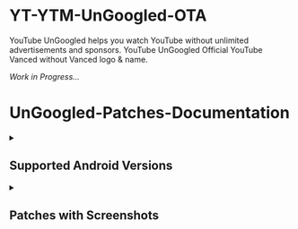 # YT-YTM-UnGoogled-OTA
YouTube UnGoogled helps you watch YouTube without  unlimited advertisements and sponsors. YouTube UnGoogled Official YouTube Vanced without Vanced logo &amp; name.

_Work in Progress..._

# UnGoogled-Patches-Documentation

<details><summary>

## Supported Android Versions
</summary>

***Recommended android versions to installation for best compatibilty with ungoogled patches.***

<details><summary>

#### YouTube UnGoogled - Android Versions
</summary>

```
Android 5
```
```
Android 6
```
```
Android 7
```
```
Android 8
```
```
Android 9
```
```
Android 10
```
```
Android 11
```
```
Android 12
```
```
Android 13
```
```
Android 14
```
```
Android 15
```

</details>

<details><summary>
  
#### YT Music UnGoogled - Android Versions
</summary>

```
Android 5
```
```
Android 6
```
```
Android 7
```
```
Android 8
```
```
Android 9
```
```
Android 10
```
```
Android 11
```
```
Android 12
```
```
Android 13
```
```
Android 14
```
```
Android 15
```
</details></details>

<details><summary>

## Patches with Screenshots
</summary>

***List of ungoogled patches with screenshots. You may need to scroll to view the complete table.***

<details><summary>

#### YouTube UnGoogled
</summary>

| Patch | Description | Related Screenshots |
|:--------:|:--------------:|:-----------------:|
| `Add splash animation` | Adds old style splash animation. | [Screenshots](https://imgur.com/a/Ls6167p) |
| `Alternative thumbnails` | Adds options to replace video thumbnails using the DeArrow API or image captures from the video. | [Screenshots](https://imgur.com/a/facqljP) |
| `Ambient mode switch` | Adds an option to bypass the restrictions of ambient mode or disable it completely. | [Screenshots](https://imgur.com/a/qjNlGP3) |
| `Append time stamps information` | Adds an option to add the current video quality or playback speed in brackets next to the current time. | [Screenshots](https://imgur.com/a/QZoeBfT) |
| `Change player flyout panel toggles` | Adds an option to use text toggles instead of switch toggles within the additional settings menu. | [Screenshots](https://imgur.com/a/bTDUD4p) |
| `Change start page` | Adds an option to set which page the app opens in instead of the homepage. | [Screenshots](https://imgur.com/a/Xxeq0XD) |
| `Custom branding icon YouTube` | Change the YouTube launcher icon to the icon specified in options.json. | [Screenshots](https://imgur.com/a/J2RcciT) |
| `Custom branding name YouTube` | Rename the YouTube app to the name specified in options.json. | [Screenshots](https://imgur.com/a/uYAWf65) |
| `Custom double tap length` | Add custom 'double-tap to seek' values that are specified in the options.json. | [Screenshots](https://imgur.com/a/S1fyX9A) |
| `Custom package name` | Changes the package name for the non-root build to the name specified in options.json. | [Screenshots](https://imgur.com/a/DY0EMNI) |
| `Custom playback speed` | Adds options to customize available playback speeds. | [Screenshots](https://imgur.com/a/7dE1QiH) |
| `Custom player overlay opacity` | Adds an option to change the opacity of the video player background when player controls are visible. | [Screenshots](https://imgur.com/a/XMEbK6f) |
| `Custom seekbar color` | Adds an option to customize seekbar colors in video players and video thumbnails. | [Screenshots](https://imgur.com/a/wUBZNdH) |
| `Default playback speed` | Adds an option to set the default playback speed. | [Screenshots](https://imgur.com/a/x1YmkfG) |
| `Default video quality` | Adds an option to set the default video quality. | [Screenshots](https://imgur.com/a/hqY3SiN) |
| `Disable HDR video` | Adds options to disable HDR video. | [Screenshots](https://imgur.com/a/pbVp2g3) |
| `Disable QUIC protocol` | Adds an option to disable CronetEngine's QUIC protocol. | [Screenshots](https://imgur.com/a/CPNzSFq) |
| `Disable auto captions` | Adds an option to disable captions from being automatically enabled. | [Screenshots](https://imgur.com/a/rYqTjk1) |
| `Disable haptic feedback` | Adds an option to disable haptic feedback when swiping the video player. | [Screenshots](https://imgur.com/a/c0og6Ay) |
| `Disable landscape mode` | Adds an option to disable landscape mode when entering fullscreen. | [Screenshots](https://imgur.com/a/tJiXrmf) |
| `Disable pip notification` | Disable pip notification when you first launch pip mode. | [Screenshots](https://imgur.com/a/ZEPIdOW) |
| `Disable shorts on startup` | Adds an option to disable the Shorts player from resuming on app startup when Shorts were last being watched. | [Screenshots](https://imgur.com/a/GmsP5oK) |
| `Disable speed overlay` | Adds an option to disable 'Play at 2x speed' when pressing and holding in the video player. | [Screenshots](https://imgur.com/a/7eoHOSE) |
| `Disable update screen` | Adds an option to disable the "Update your app" screen that appears when using an outdated client. | [Screenshots](https://imgur.com/a/KXjAhrl) |
| `Enable bottom player gestures` | Adds an option to enter fullscreen when swiping down below the video player. | [Screenshots](https://imgur.com/a/3HDgrDg) |
| `Enable compact controls overlay` | Adds an option to make the fullscreen controls compact. | [Screenshots](https://imgur.com/a/gVc4uMQ) |
| `Enable debug logging` | Adds an option to enable debug logging. | [Screenshots](https://imgur.com/a/7mNOSsa) |
| `Enable external browser` | Adds an option to always open links in your browser instead of in the in-app-browser. | [Screenshots](https://imgur.com/a/Nm2mvzd) |
| `Enable gradient loading screen` | Adds an option to enable gradient loading screen. | [Screenshots](https://imgur.com/a/x9DTOAZ) |
| `Enable language switch` | Adds an option to enable or disable language switching toggle. | [Screenshots](https://imgur.com/a/ERg1coh) |
| `Enable minimized playback` | Enables minimized and background playback. | [Screenshots](https://imgur.com/a/ET3HcEx) |
| `Enable new splash animation` | Adds an option to enable a new type of splash animation. | [Screenshots](https://imgur.com/a/dtLaOYP) |
| `Enable new thumbnail preview` | Adds an option to enables the new seekbar thumbnails preview. | [Screenshots](https://imgur.com/a/lv2AxVP) |
| `Enable old quality layout` | Adds an option to restore the old video quality menu with specific video resolution options. | [Screenshots](https://imgur.com/a/v7HyezL) |
| `Enable open links directly` | Adds an option to skip over redirection URLs in external links. | [Screenshots](https://imgur.com/a/lMJqViC) |
| `Enable seekbar tapping` | Adds an option to enable tap-to-seek on the seekbar of the video player. | [Screenshots](https://imgur.com/a/PtA0tb3) |
| `Enable song search` | Adds an option to enable song search in the voice search screen. | [Screenshots](https://imgur.com/a/Ccnfbkh) |
| `Enable tablet mini player` | Adds an option to enable the tablet mini player layout. | [Screenshots](https://imgur.com/a/mLjsifI) |
| `Enable tablet navigation bar` | Adds an option to enable the tablet navigation bar. | [Screenshots](https://imgur.com/a/KUi3w7f) |
| `Enable wide search bar` | Adds an option to replace the search icon with a wide search bar. This will hide the YouTube logo when active. | [Screenshots](https://imgur.com/a/wG3Mx3S) |
| `Force fullscreen` | Adds an option to forcefully open videos in fullscreen. | [Screenshots](https://imgur.com/a/Pk9C0Ta) |
| `Force opus codec` | Adds an option to force the opus audio codec instead of the mp4a audio codec. | [Screenshots](https://imgur.com/a/coCGCKS) |
| `Force video codec` | Adds an option to force the video codec. | [Screenshots](https://imgur.com/a/aW2QPKG) |
| `Hide account menu` | Adds the ability to hide account menu elements using a custom filter in the account menu and You tab. | [Screenshots](https://imgur.com/a/MCvbnQu) |
| `Hide animated button background` | Hides the background of the pause and play animated buttons in the Shorts player. | [Screenshots](https://imgur.com/a/iqmYlgS) |
| `Hide auto player popup panels` | Adds an option to hide panels (such as live chat) from opening automatically. | [Screenshots](https://imgur.com/a/R3BHdAn) |
| `Hide autoplay button` | Adds an option to hide the autoplay button in the video player. | [Screenshots](https://imgur.com/a/9S3NUVx) |
| `Hide autoplay preview` | Adds an option to hide the autoplay preview container when in fullscreen. | [Screenshots](https://imgur.com/a/OhxdFY9) |
| `Hide button container` | Adds options to hide action buttons below the video player. | [Screenshots](https://imgur.com/a/pB2DkdJ) |
| `Hide captions button` | Adds an option to hide the captions button in the video player. | [Screenshots](https://imgur.com/a/iKc0ARk) |
| `Hide cast button` | Adds an option to hide the cast button. | [Screenshots](https://imgur.com/a/WNwI6Ve) |
| `Hide category bar` | Adds an option to hide the category bar in feeds. | [Screenshots](https://imgur.com/a/P7H2Edn) |
| `Hide channel avatar section` | Adds an option to hide the channel avatar section of the subscription feed. | [Screenshots](https://imgur.com/a/e0bU6sz) |
| `Hide channel profile components` | Adds an option to hide channel profile components. | [Screenshots](https://imgur.com/a/VHnjlYL) |
| `Hide channel watermark` | Adds an option to hide creator's watermarks in the video player. | [Screenshots](https://imgur.com/a/Hlj6967) |
| `Hide collapse button` | Adds an option to hide the collapse button in the video player. | [Screenshots](https://imgur.com/a/bI1Fuoh) |
| `Hide comment component` | Adds options to hide components related to comments. | [Screenshots](https://imgur.com/a/hTXpbSV) |
| `Hide crowdfunding box` | Adds an option to hide the crowdfunding box between the player and video description. | [Screenshots](https://imgur.com/a/WJlGhpq) |
| `Hide description components` | Adds an option to hide description components. | [Screenshots](https://imgur.com/a/xhIJoD6) |
| `Hide double tap overlay filter` | Hides the double tap dark filter layer. | [Screenshots](https://imgur.com/a/ualcmms) |
| `Hide end screen cards` | Adds an option to hide suggested video cards at the end of the video in the video player. | [Screenshots](https://imgur.com/a/50psTcB) |
| `Hide end screen overlay` | Adds an option to hide the overlay in fullscreen when swiping up and at the end of videos. | [Screenshots](https://imgur.com/a/t8x32O6) |
| `Hide feed flyout panel` | Adds the ability to hide feed flyout panel components using a custom filter. | [Screenshots](https://imgur.com/a/nf1UPHc) |
| `Hide filmstrip overlay` | Adds an option to hide filmstrip overlay in the video player. | [Screenshots](https://imgur.com/a/0f2sH10) |
| `Hide floating microphone` | Adds an option to hide the floating microphone button when searching. | [Screenshots](https://imgur.com/a/PX54fRG) |
| `Hide fullscreen panels` | Adds an option to hide panels such as live chat when in fullscreen. | [Screenshots](https://imgur.com/a/5e2Lxrx) |
| `Hide general ads` | Adds options to hide general ads. | [Screenshots](https://imgur.com/a/UfuiO7s) |
| `Hide handle` | Adds options to hide the handle in the account switcher and You tab. | [Screenshots](https://imgur.com/a/MfWO2Rr) |
| `Hide info cards` | Adds an option to hide info-cards in the video player. | [Screenshots](https://imgur.com/a/yKKXVDP) |
| `Hide latest videos button` | Adds options to hide latest videos button in home feed. | [Screenshots](https://imgur.com/a/P9uQry5) |
| `Hide layout components` | Adds options to hide general layout components. | [Screenshots](https://imgur.com/a/5BP009b) |
| `Hide load more button` | Adds an option to hide the button under videos that loads similar videos. | [Screenshots](https://imgur.com/a/jihDei9) |
| `Hide mix playlists` | Adds an option to hide mix playlists in feed. | [Screenshots](https://imgur.com/a/hzpefwO) |
| `Hide music button` | Adds an option to hide the YouTube Music button in the video player. | [Screenshots](https://imgur.com/a/KYu3bMj) |
| `Hide navigation buttons` | Adds options to hide and change navigation buttons (such as the Shorts button). | [Screenshots](https://imgur.com/a/TEHIhKt) |
| `Hide navigation label` | Adds an option to hide navigation bar labels. | [Screenshots](https://imgur.com/a/TzHnK8l) |
| `Hide player button background` | Hides the dark background surrounding the video player controls. | [Screenshots](https://imgur.com/a/7l2ExDA) |
| `Hide player flyout panel` | Adds options to hide player flyout panel components. | [Screenshots](https://imgur.com/a/ZYc7wRe) |
| `Hide previous next button` | Adds an option to hide the previous and next buttons in the video player. | [Screenshots](https://imgur.com/a/WNp9p4t) |
| `Hide search term thumbnail` | Adds an option to hide thumbnails in the search term history. | [Screenshots](https://imgur.com/a/YqIV8Cj) |
| `Hide seek message` | Adds an option to hide the 'Slide left or right to seek' or 'Release to cancel' message container in the video player. | [Screenshots](https://imgur.com/a/rQyBYg5) |
| `Hide seekbar` | Adds an option to hide the seekbar in video player and video thumbnails. | [Screenshots](https://imgur.com/a/qkVEocI) |
| `Hide shorts components` | Adds options to hide components related to YouTube Shorts. | [Screenshots](https://imgur.com/a/qbJO6yf) |
| `Hide snack bar` | Adds an option to hide the snack bar action popup. | [Screenshots](https://imgur.com/a/VBkD9LN) |
| `Hide suggested actions` | Adds an option to hide the suggested actions bar inside the player. | [Screenshots](https://imgur.com/a/CQ1gJS7) |
| `Hide suggested video overlay` | Adds an option to hide the suggested video overlay at the end of videos. | [Screenshots](https://imgur.com/a/o6iF7zy) |
| `Hide suggestions shelf` | Adds an option to hide the suggestions shelf in feed. | [Screenshots](https://imgur.com/a/mPOKZru) |
| `Hide time stamp` | Adds an option to hide the timestamp in the bottom left of the video player. | [Screenshots](https://imgur.com/a/9TxGuEE) |
| `Hide toolbar button` | Adds an option to hide the button in the toolbar. | [Screenshots](https://imgur.com/a/MCjVcpl) |
| `Hide tooltip content` | Hides the tooltip box that appears on first install. | [Screenshots](https://imgur.com/a/OAZ30Z5) |
| `Hide trending searches` | Adds an option to hide trending searches in the search bar. | [Screenshots](https://imgur.com/a/1VjVi3A) |
| `Hide video ads` | Adds an option to hide ads in the video player. | [Screenshots](https://imgur.com/a/Shr7JuB) |
| `Hide voice search button` | Hide voice search button in search bar. | [Screenshots](https://imgur.com/a/mPu54P0) |
| `Keep landscape mode` | Adds an option to keep landscape mode when turning the screen off and on in fullscreen. | [Screenshots](https://imgur.com/a/Y3Yj7dR) |
| `Layout switch` | Adds an option to trick dpi to use tablet or phone layout. | [Screenshots](https://imgur.com/a/16YQCJj) |
| `MaterialYou` | Enables MaterialYou theme for Android 12+. | [Screenshots](https://imgur.com/a/CzspOyn) |
| `MicroG support` | Allows ReVanced Extended to run without root and under a different package name with MicroG. | [Screenshots](https://imgur.com/a/HDh7OiC) |
| `Overlay buttons` | Adds an option to display overlay buttons in the video player. | [Screenshots](https://imgur.com/a/U6JexYB) |
| `Premium heading` | Show or hide the premium heading. | [Screenshots](https://imgur.com/a/8mqIHQ3) |
| `Quick actions components` | Adds options to hide and customize components below the seekbar in fullscreen. | [Screenshots](https://imgur.com/a/PADAsaL) |
| `Remove viewer discretion dialog` | Adds an option to remove the dialog that appears when opening a video that has been age-restricted by accepting it automatically. This does not bypass the age restriction. | [Screenshots](https://imgur.com/a/5Grvl0t) |
| `Return YouTube Dislike` | Shows the dislike count of videos using the Return YouTube Dislike API. | [Screenshots](https://imgur.com/a/mWj0eoj) |
| `Sanitize sharing links` | Adds an option to remove tracking query parameters from URLs when sharing links. | [Screenshots](https://imgur.com/a/mzdDNXD) |
| `Settings` | Applies mandatory patches to implement ReVanced Extended settings into the application. | [Screenshots](https://imgur.com/a/qZJN1p0) |
| `Shorts outline button` | Apply the outline icon to the action button of the Shorts player. | [Screenshots](https://imgur.com/a/VXJvZoM) |
| `SponsorBlock` | Integrates SponsorBlock which allows skipping video segments such as sponsored content. | [Screenshots](https://imgur.com/a/N7Z0CjM) |
| `Spoof app version` | Adds options to spoof the YouTube client version. This can be used to restore old UI elements and features. | [Screenshots](https://imgur.com/a/x5E6fF0) |
| `Spoof device dimensions` | Adds an option to spoof the device dimensions which unlocks higher video qualities if they aren't available on the device. | [Screenshots](https://imgur.com/a/JqLAN0f) |
| `Spoof player parameters` | Adds options to spoof player parameters to prevent playback issues. | [Screenshots](https://imgur.com/a/PykVGQ0) |
| `Swipe controls` | Adds options to enable and configure volume and brightness swipe controls. | [Screenshots](https://imgur.com/a/76uY3A9) |
| `Theme` | Change the app's theme to the values specified in options.json. | [Screenshots](https://imgur.com/a/4gsDQJS) |
| `Translations` | Add Crowdin translations for YouTube. | [Screenshots](https://imgur.com/a/S3dMP75) |
</details>

<details><summary>

#### YouTube Music UnGoogled
</summary>

| Patch | Description | Related Screenshots |
|:--------:|:--------------:|:-----------------:|
| `Amoled` | Applies a pure black theme to some components. | [Screenshots](https://imgur.com/a/PXnpWqK) |
| `Background play` | Enables playing music in the background. | [Screenshots](https://imgur.com/a/gZki03j) |
| `Bitrate default value` | Sets the audio quality to "Always High" when you first install the app. | [Screenshots](https://imgur.com/a/sL2k1m4) |
| `Certificate spoof` | Enables YouTube Music to work with Android Auto by spoofing the YouTube Music certificate. | [Screenshots](https://imgur.com/a/wYqUq6J) |
| `Change start page` | Adds an option to set which page the app opens in instead of the homepage. | [Screenshots](https://imgur.com/a/Xxeq0XD) |
| `Custom branding icon YouTube Music` | Changes the YouTube Music app icon to the icon specified in options.json. | [Screenshots](https://imgur.com/a/IvTQ5t4) |
| `Custom branding name YouTube Music` | Renames the YouTube Music app to the name specified in options.json. | [Screenshots](https://imgur.com/a/ExSTD82) |
| `Custom package name` | Changes the package name for the non-root build of YouTube and YouTube Music to the name specified in options.json. | [Screenshots](https://imgur.com/a/99sBIlq) |
| `Custom playback speed` | Adds an option to customize available playback speeds. | [Screenshots](https://imgur.com/a/a5xeckD) |
| `Disable auto captions` | Adds an option to disable captions from being automatically enabled. | [Screenshots](https://imgur.com/a/4PKAy9o) |
| `Disable overlay filter` | Removes the dark overlay when comment, share, save to playlist, and flyout panels are open. | [Screenshots](https://imgur.com/a/hcXHbQy) |
| `Enable black navigation bar` | Adds an option to set the navigation bar color to black. | [Screenshots](https://imgur.com/a/UK1YGZP) |
| `Enable color match player` | Adds an option to match the color of the miniplayer to the fullscreen player. Deprecated on YT Music 6.34.51+. | [Screenshots](https://imgur.com/a/F5mib6W) |
| `Enable compact dialog` | Adds an option to enable the compact flyout menu on phones. | [Screenshots](https://imgur.com/a/NstyglG) |
| `Enable custom filter` | Adds a custom filter which can be used to hide layout components. | [Screenshots](https://imgur.com/a/U308EWB) |
| `Enable debug logging` | Adds an option to enable debug logging. | [Screenshots](https://imgur.com/a/sqPwaM7) |
| `Enable force minimized player` | Adds an option to keep the miniplayer minimized even when another track is played. | [Screenshots](https://imgur.com/a/lqAV44p) |
| `Enable landscape mode` | Adds an option to enable landscape mode when rotating the screen on phones. | [Screenshots](https://imgur.com/a/1ZUpMZg) |
| `Enable minimized playback` | Enables playback in miniplayer for Kids music. | [Screenshots](https://imgur.com/a/6uOVWJp) |
| `Enable old player background` | Adds an option to return the player background to the old style. Deprecated on YT Music 6.34.51+. | [Screenshots](https://imgur.com/a/mCrcA34) |
| `Enable old player layout` | Adds an option to return the player layout to the old style. Deprecated on YT Music 6.31.55+. | [Screenshots](https://imgur.com/a/ClSxlkq) |
| `Enable old style library shelf` | Adds an option to return the library tab to the old style. | [Screenshots](https://imgur.com/a/Yt24FKq) |
| `Enable old style miniplayer` | Adds an option to return the miniplayer to the old style. | [Screenshots](https://imgur.com/a/jH46Cvo) |
| `Enable opus codec` | Adds an option use the opus audio codec instead of the mp4a audio codec. | [Screenshots](https://imgur.com/a/uRdhxbI) |
| `Enable playback speed` | Adds an option to add a playback speed button to the flyout panel. | [Screenshots](https://imgur.com/a/OcnROfW) |
| `Enable zen mode` | Adds an option to change the player background to light grey to reduce eye strain. Deprecated on YT Music 6.34.51+. | [Screenshots](https://imgur.com/a/KX7jYRi) |
| `Exclusive audio playback` | Unlocks the option to play music without video. | [Screenshots](https://imgur.com/a/WdZHw3M) |
| `Hide account menu` | Adds the ability to hide account menu elements using a custom filter. | [Screenshots](https://imgur.com/a/cGwYIYB) |
| `Hide action bar component` | Adds options to hide action bar components and replace the offline download button with an external download button. | [Screenshots](https://imgur.com/a/zzoDqcJ) |
| `Hide button shelf` | Adds an option to hide the button shelf from the homepage and explore tab. | [Screenshots](https://imgur.com/a/h0408Yl) |
| `Hide carousel shelf` | Adds an option to hide the carousel shelf from the homepage and explore tab. | [Screenshots](https://imgur.com/a/RkAIZkF) |
| `Hide cast button` | Adds an option to hide the cast button. | [Screenshots](https://imgur.com/a/NRNKGQG) |
| `Hide category bar` | Adds an option to hide the category bar. | [Screenshots](https://imgur.com/a/dCWHZmu) |
| `Hide channel guidelines` | Adds an option to hide the channel guidelines at the top of the comments section. | [Screenshots](https://imgur.com/a/EEs5Mw7) |
| `Hide double tap overlay filter` | Removes the dark overlay when double-tapping to seek. | [Screenshots](https://imgur.com/a/x4Wy1P5) |
| `Hide emoji picker and time stamp` | Adds an option to hide the emoji picker and time stamp when typing comments. | [Screenshots](https://imgur.com/a/1K2OF8S) |
| `Hide flyout panel` | Adds options to hide flyout panel components. | [Screenshots](https://imgur.com/a/Sh2m1o4) |
| `Hide fullscreen share button` | Adds an option to hide the share button in the fullscreen player. | [Screenshots](https://imgur.com/a/fUSE3az) |
| `Hide general ads` | Adds options to hide general ads. | [Screenshots](https://imgur.com/a/HCIlRvI) |
| `Hide get premium` | Hides the "Get Music Premium" label from the account menu and settings. | [Screenshots](https://imgur.com/a/xUfdCHx) |
| `Hide handle` | Adds an option to hide the handle in the account menu. | [Screenshots](https://imgur.com/a/1pWTF1I) |
| `Hide history button` | Adds an option to hide the history button in the toolbar. | [Screenshots](https://imgur.com/a/Vjg7zO9) |
| `Hide navigation bar component` | Adds options to hide navigation bar components. | [Screenshots](https://imgur.com/a/yAbWEZn) |
| `Hide new playlist button` | Adds an option to hide the "New playlist" button in the library. | [Screenshots](https://imgur.com/a/RaANMid) |
| `Hide player overlay filter` | Removes the dark overlay when single-tapping player. | [Screenshots](https://imgur.com/a/EUllPdI) |
| `Hide playlist card` | Adds an option to hide the playlist card from the homepage. | [Screenshots](https://imgur.com/a/W6pxiuQ) |
| `Hide taste builder` | Hides the "Tell us which artists you like" card from the homepage. | [Screenshots](https://imgur.com/a/vLXUsph) |
| `Hide terms container` | Adds an option to hide the terms of service container in the account menu. | [Screenshots](https://imgur.com/a/t1AdWgr) |
| `Hide tooltip content` | Hides the tooltip box that appears when opening the app for the first time. | [Screenshots](https://imgur.com/a/QEnPT4w) |
| `Hide voice search button` | Hides the voice search button in the search bar. | [Screenshots](https://imgur.com/a/Q2k01ZW) |
| `MicroG support` | Allows YouTube Music to run without root and under a different package name with MicroG. | [Screenshots](https://imgur.com/a/HDh7OiC) |
| `Remember playback speed` | Adds an option to remember the last playback speed selected. | [Screenshots](https://imgur.com/a/gB7ItMO) |
| `Remember repeat state` | Adds an option to remember the state of the repeat toggle. | [Screenshots](https://imgur.com/a/94ODu8x) |
| `Remember shuffle state` | Adds an option to remember the state of the shuffle toggle. | [Screenshots](https://imgur.com/a/iAFCcSU) |
| `Remember video quality` | Adds an option to remember the last video quality selected. | [Screenshots](https://imgur.com/a/olwfVCf) |
| `Remove viewer discretion dialog` | Adds an option to remove the dialog that appears when opening a video that has been age-restricted by accepting it automatically. This does not bypass the age restriction. | [Screenshots](https://imgur.com/a/II6pHxE) |
| `Replace cast button` | Adds an option to replace the cast button in the player with the "Open music" button. | [Screenshots](https://imgur.com/a/O1cL4lb) |
| `Replace dismiss queue` | Adds an option to replace "Dismiss queue" with "Watch on YouTube" in the flyout menu. | [Screenshots](https://imgur.com/a/rF6bOcF) |
| `Return YouTube Dislike` | Adds an option to show the dislike count of songs using the Return YouTube Dislike API. | [Screenshots](https://imgur.com/a/MP5dNyn) |
| `Sanitize sharing links` | Adds an option to remove tracking query parameters from URLs when sharing links. | [Screenshots](https://imgur.com/a/ShH374i) |
| `Settings` | Adds ReVanced Extended settings to YouTube Music. | [Screenshots](https://imgur.com/a/prYgamZ) |
| `SponsorBlock` | Adds options to enable and configure SponsorBlock, which can skip undesired video segments such as non-music sections. | [Screenshots](https://imgur.com/a/4vCZIAk) |
| `Spoof app version` | Adds options to spoof the YouTube Music client version. This can remove the radio mode restriction in Canadian regions or disable real-time lyrics. | [Screenshots](https://imgur.com/a/oJ1Y60L) |
| `Translations` | Adds Crowdin translations for YouTube Music. | [Screenshots](https://imgur.com/a/tVIibVh) |
</details>
